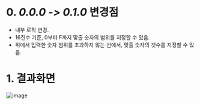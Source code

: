 # 0. _**0.0.0 -> 0.1.0**_ 변경점
- 내부 로직 변경.
- 16진수 기준, 0부터 F까지 맞출 숫자의 범위를 지정할 수 있음.
- 위에서 입력한 숫자 범위를 초과하지 않는 선에서, 맞출 숫자의 갯수를 지정할 수 있음.

# 1. 결과화면
![image](https://github.com/ddalkyTokky/Kotlin_baseBall/assets/47583083/3672deb9-013c-4653-b035-4fcf2fc05d93)
